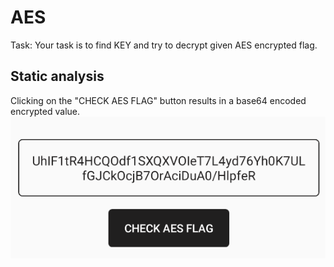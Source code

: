# AES
Task: Your task is to find KEY and try to decrypt given AES encrypted flag.

## Static analysis
Clicking on the "CHECK AES FLAG" button results in a base64 encoded encrypted value.
![img](https://github.com/cygnus-xr1/hpAndro_CTF_walkthrough/blob/main/challenges/symmetric_encryption/img/aes_enc_flag.png?raw=true)